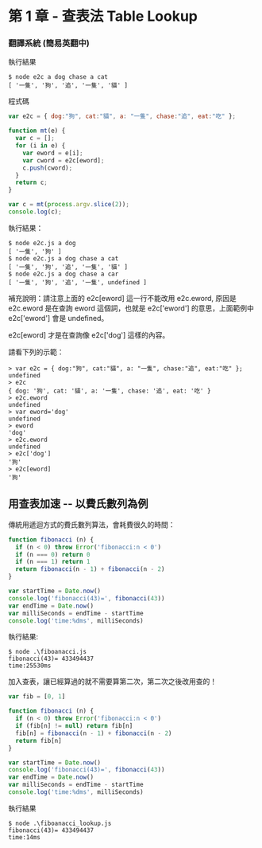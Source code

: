 # 第 1 章 - 查表法 Table Lookup

### 翻譯系統 (簡易英翻中)

執行結果

```
$ node e2c a dog chase a cat
[ '一隻', '狗', '追', '一隻', '貓' ]
```

程式碼

```javascript
var e2c = { dog:"狗", cat:"貓", a: "一隻", chase:"追", eat:"吃" };

function mt(e) {
  var c = [];
  for (i in e) {
    var eword = e[i];
    var cword = e2c[eword];
    c.push(cword);
  }
  return c;
}

var c = mt(process.argv.slice(2));
console.log(c);
```

執行結果：

```
$ node e2c.js a dog
[ '一隻', '狗' ]
$ node e2c.js a dog chase a cat
[ '一隻', '狗', '追', '一隻', '貓' ]
$ node e2c.js a dog chase a car
[ '一隻', '狗', '追', '一隻', undefined ]
```

補充說明：請注意上面的 e2c[eword] 這一行不能改用 e2c.eword, 原因是 e2c.eword 是在查詢 eword 這個詞，也就是 e2c['eword'] 的意思，上面範例中e2c['eword']  會是 undefined。

e2c[eword] 才是在查詢像 e2c['dog'] 這樣的內容。

請看下列的示範：

```
> var e2c = { dog:"狗", cat:"貓", a: "一隻", chase:"追", eat:"吃" };
undefined
> e2c
{ dog: '狗', cat: '貓', a: '一隻', chase: '追', eat: '吃' }
> e2c.eword
undefined
> var eword='dog'
undefined
> eword
'dog'
> e2c.eword
undefined
> e2c['dog']
'狗'
> e2c[eword]
'狗'
```


## 用查表加速 -- 以費氏數列為例

傳統用遞迴方式的費氏數列算法，會耗費很久的時間：

```js
function fibonacci (n) {
  if (n < 0) throw Error('fibonacci:n < 0')
  if (n === 0) return 0
  if (n === 1) return 1
  return fibonacci(n - 1) + fibonacci(n - 2)
}

var startTime = Date.now()
console.log('fibonacci(43)=', fibonacci(43))
var endTime = Date.now()
var milliSeconds = endTime - startTime
console.log('time:%dms', milliSeconds)

```

執行結果:

```
$ node .\fiboanacci.js
fibonacci(43)= 433494437
time:25530ms
```

加入查表，讓已經算過的就不需要算第二次，第二次之後改用查的！

```js
var fib = [0, 1]

function fibonacci (n) {
  if (n < 0) throw Error('fibonacci:n < 0')
  if (fib[n] != null) return fib[n]
  fib[n] = fibonacci(n - 1) + fibonacci(n - 2)
  return fib[n]
}

var startTime = Date.now()
console.log('fibonacci(43)=', fibonacci(43))
var endTime = Date.now()
var milliSeconds = endTime - startTime
console.log('time:%dms', milliSeconds)

```

執行結果

```
$ node .\fiboanacci_lookup.js
fibonacci(43)= 433494437
time:14ms
```
